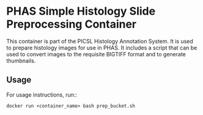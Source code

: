 PHAS Simple Histology Slide Preprocessing Container
===================================================

This container is part of the PICSL Histology Annotation System. It is used to prepare histology images for use in PHAS. It includes a script that can be used to convert images to the requisite BIGTIFF format and to generate thumbnails.

Usage
-----
For usage instructions, run::

```shell
docker run <container_name> bash prep_bucket.sh
```
